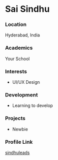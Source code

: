 # Sai Sindhu

### Location

Hyderabad, India

### Academics

Your School

### Interests

- UI/UX Design

### Development

- Learning to develop

### Projects

- Newbie

### Profile Link

[sindhuleads](https://github.com/sindhuleads)
